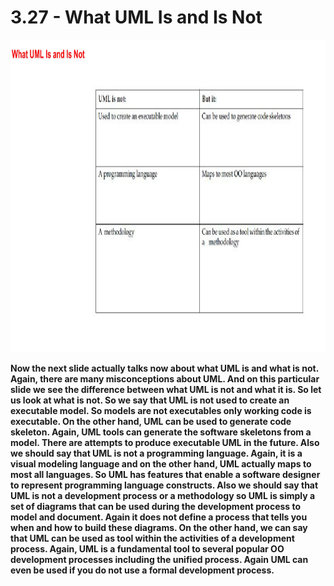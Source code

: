# 3.27 - What UML Is and Is Not

<img src="/images/03_27_01.jpg" width="800" height="500">

**Now the next slide actually talks now about what UML is and what is not. Again, there are many misconceptions about UML. And on this particular slide we see the difference between what UML is not and what it is. So let us look at what is not. So we say that UML is not used to create an executable model. So models are not executables only working code is executable. On the other hand, UML can be used to generate code skeleton. Again, UML tools can generate the software skeletons from a model. There are attempts to produce executable UML in the future. Also we should say that UML is not a programming language. Again, it is a visual modeling language and on the other hand, UML actually maps to most all languages. So UML has features that enable a software designer to represent programming language constructs. Also we should say that UML is not a development process or a methodology so UML is simply a set of diagrams that can be used during the development process to model and document. Again it does not define a process that tells you when and how to build these diagrams. On the other hand, we can say that UML can be used as tool within the activities of a development process. Again, UML is a fundamental tool to several popular OO development processes including the unified process. Again UML can even be used if you do not use a formal development process.**